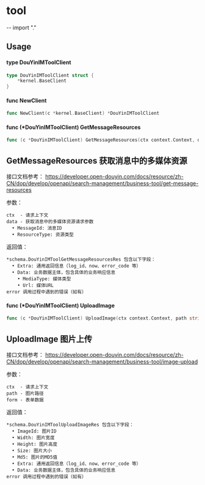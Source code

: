 # tool
--
    import "."


## Usage

#### type DouYinIMToolClient

```go
type DouYinIMToolClient struct {
	*kernel.BaseClient
}
```


#### func  NewClient

```go
func NewClient(c *kernel.BaseClient) *DouYinIMToolClient
```

#### func (*DouYinIMToolClient) GetMessageResources

```go
func (c *DouYinIMToolClient) GetMessageResources(ctx context.Context, data *schema.DouYinIMToolGetMessageResourcesReq) (*schema.DouYinIMToolGetMessageResourcesRes, error)
```
## GetMessageResources 获取消息中的多媒体资源

接口文档参考：
https://developer.open-douyin.com/docs/resource/zh-CN/dop/develop/openapi/search-management/business-tool/get-message-resources

参数：

    ctx  - 请求上下文
    data - 获取消息中的多媒体资源请求参数
      • MessageId: 消息ID
      • ResourceType: 资源类型

返回值：

    *schema.DouYinIMToolGetMessageResourcesRes 包含以下字段：
      • Extra: 通用返回信息（log_id、now、error_code 等）
      • Data: 业务数据主体，包含具体的业务响应信息
        • MediaType: 媒体类型
        • Url: 媒体URL
    error 调用过程中遇到的错误（如有）

#### func (*DouYinIMToolClient) UploadImage

```go
func (c *DouYinIMToolClient) UploadImage(ctx context.Context, path string, form *object.HashMap) (*schema.DouYinIMToolUploadImageRes, error)
```
## UploadImage 图片上传

接口文档参考：
https://developer.open-douyin.com/docs/resource/zh-CN/dop/develop/openapi/search-management/business-tool/image-upload

参数：

    ctx  - 请求上下文
    path - 图片路径
    form - 表单数据

返回值：

    *schema.DouYinIMToolUploadImageRes 包含以下字段：
      • ImageId: 图片ID
      • Width: 图片宽度
      • Height: 图片高度
      • Size: 图片大小
      • Md5: 图片的MD5值
      • Extra: 通用返回信息（log_id、now、error_code 等）
      • Data: 业务数据主体，包含具体的业务响应信息
    error 调用过程中遇到的错误（如有）
